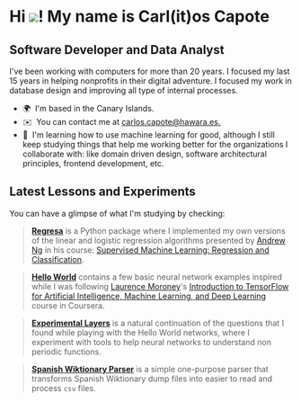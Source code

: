 Hi ![](https://user-images.githubusercontent.com/18350557/176309783-0785949b-9127-417c-8b55-ab5a4333674e.gif)! My name is Carl(it)os Capote
===========================================================================================================================================

Software Developer and Data Analyst
-----------------------------------

I've been working with computers for more than 20 years. I focused my last 15 years in helping nonprofits in their digital adventure. I focused my work in database design and improving all type of internal processes.

*   🌍  I'm based in the Canary Islands.
*   ✉️  You can contact me at [carlos.capote@hawara.es.](mailto:carlos.capote@hawara.es.)
*   🧠  I'm learning how to use machine learning for good, although I still keep studying things that help me working better for the organizations I collaborate with: like domain driven design, software architectural principles, frontend development, etc.

Latest Lessons and Experiments
------------------------------

You can have a glimpse of what I'm studying by checking:

>  **[Regresa](https://github.com/elcapo/regresa)** is a Python package where I implemented my own versions of the linear and logistic regression algorithms presented by [Andrew Ng](https://www.andrewng.org) in his course: [Supervised Machine Learning: Regression and Classification](https://www.coursera.org/learn/machine-learning?specialization=machine-learning-introduction).

>  **[Hello World](https://github.com/elcapo/hello_world)** contains a few basic neural network examples inspired while I was following [Laurence Moroney](lmoroney)'s [Introduction to TensorFlow for Artificial Intelligence, Machine Learning, and Deep Learning](https://www.coursera.org/learn/introduction-tensorflow/home/info) course in Coursera.

>  **[Experimental Layers](https://github.com/elcapo/experimental_layers)** is a natural continuation of the questions that I found while playing with the Hello World networks, where I experiment with tools to help neural networks to understand non periodic functions.

> **[Spanish Wiktionary Parser](https://github.com/elcapo/eswiktionary_parser)** is a simple one-purpose parser that transforms Spanish Wiktionary dump files into easier to read and process `csv` files.
